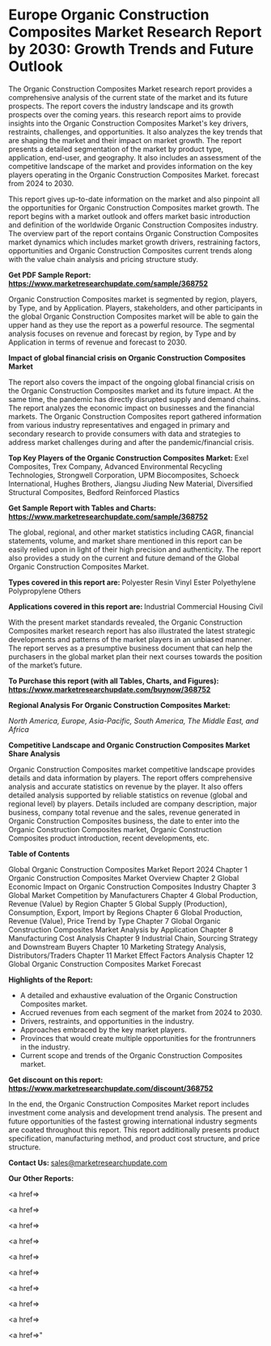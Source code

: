 # Europe Organic Construction Composites Market Research Report by 2030: Growth Trends and Future Outlook

The Organic Construction Composites Market research report provides a comprehensive analysis of the current state of the market and its future prospects. The report covers the industry landscape and its growth prospects over the coming years. this research report aims to provide insights into the Organic Construction Composites Market's key drivers, restraints, challenges, and opportunities. It also analyzes the key trends that are shaping the market and their impact on market growth. The report presents a detailed segmentation of the market by product type, application, end-user, and geography. It also includes an assessment of the competitive landscape of the market and provides information on the key players operating in the Organic Construction Composites Market. forecast from 2024 to 2030.

This report gives up-to-date information on the market and also pinpoint all the opportunities for Organic Construction Composites market growth. The report begins with a market outlook and offers market basic introduction and definition of the worldwide Organic Construction Composites industry. The overview part of the report contains Organic Construction Composites market dynamics which includes market growth drivers, restraining factors, opportunities and Organic Construction Composites current trends along with the value chain analysis and pricing structure study.

<strong><b>Get PDF Sample Report: <a href=https://www.marketresearchupdate.com/sample/368752>https://www.marketresearchupdate.com/sample/368752</a></b></strong>

Organic Construction Composites market is segmented by region, players, by Type, and by Application. Players, stakeholders, and other participants in the global Organic Construction Composites market will be able to gain the upper hand as they use the report as a powerful resource. The segmental analysis focuses on revenue and forecast by region, by Type and by Application in terms of revenue and forecast to 2030.

<strong><b>Impact of global financial crisis on Organic Construction Composites Market</b></strong>

The report also covers the impact of the ongoing global financial crisis on the Organic Construction Composites market and its future impact. At the same time, the pandemic has directly disrupted supply and demand chains. The report analyzes the economic impact on businesses and the financial markets. The Organic Construction Composites report gathered information from various industry representatives and engaged in primary and secondary research to provide consumers with data and strategies to address market challenges during and after the pandemic/financial crisis.

<strong><b>Top Key Players of the Organic Construction Composites Market:
</b></strong>Exel Composites, Trex Company, Advanced Environmental Recycling Technologies, Strongwell Corporation, UPM Biocomposites, Schoeck International, Hughes Brothers, Jiangsu Jiuding New Material, Diversified Structural Composites, Bedford Reinforced Plastics<strong><b>
</b></strong>

<strong><b>Get Sample Report with Tables and Charts: <a href=https://www.marketresearchupdate.com/sample/368752>https://www.marketresearchupdate.com/sample/368752</a></b></strong>

The global, regional, and other market statistics including CAGR, financial statements, volume, and market share mentioned in this report can be easily relied upon in light of their high precision and authenticity. The report also provides a study on the current and future demand of the Global Organic Construction Composites Market.

<strong><b>Types covered in this report are:
</b></strong>Polyester Resin
Vinyl Ester
Polyethylene
Polypropylene
Others<strong><b>
</b></strong>

<strong><b>Applications covered in this report are:
</b></strong>Industrial
Commercial
Housing
Civil<strong><b>
</b></strong>

With the present market standards revealed, the Organic Construction Composites market research report has also illustrated the latest strategic developments and patterns of the market players in an unbiased manner. The report serves as a presumptive business document that can help the purchasers in the global market plan their next courses towards the position of the market’s future.

<strong><b>To Purchase this report (with all Tables, Charts, and Figures): <a href=https://www.marketresearchupdate.com/buynow/368752>https://www.marketresearchupdate.com/buynow/368752</a></b></strong>

<strong><b>Regional Analysis For Organic Construction Composites Market:</b></strong>

<em><i>North America, Europe, Asia-Pacific, South America, The Middle East, and Africa</i></em>

<strong><b>Competitive Landscape and Organic Construction Composites Market Share Analysis</b></strong>

Organic Construction Composites market competitive landscape provides details and data information by players. The report offers comprehensive analysis and accurate statistics on revenue by the player. It also offers detailed analysis supported by reliable statistics on revenue (global and regional level) by players. Details included are company description, major business, company total revenue and the sales, revenue generated in Organic Construction Composites business, the date to enter into the Organic Construction Composites market, Organic Construction Composites product introduction, recent developments, etc.

<strong><b>Table of Contents</b></strong>

Global Organic Construction Composites Market Report 2024
Chapter 1 Organic Construction Composites Market Overview
Chapter 2 Global Economic Impact on Organic Construction Composites Industry
Chapter 3 Global Market Competition by Manufacturers
Chapter 4 Global Production, Revenue (Value) by Region
Chapter 5 Global Supply (Production), Consumption, Export, Import by Regions
Chapter 6 Global Production, Revenue (Value), Price Trend by Type
Chapter 7 Global Organic Construction Composites Market Analysis by Application
Chapter 8 Manufacturing Cost Analysis
Chapter 9 Industrial Chain, Sourcing Strategy and Downstream Buyers
Chapter 10 Marketing Strategy Analysis, Distributors/Traders
Chapter 11 Market Effect Factors Analysis
Chapter 12 Global Organic Construction Composites Market Forecast

<strong><b>Highlights of the Report:</b></strong>

- A detailed and exhaustive evaluation of the Organic Construction Composites market.
- Accrued revenues from each segment of the market from 2024 to 2030.
- Drivers, restraints, and opportunities in the industry.
- Approaches embraced by the key market players.
- Provinces that would create multiple opportunities for the frontrunners in the industry.
- Current scope and trends of the Organic Construction Composites market.

<strong><b>Get discount on this report: <a href=https://www.marketresearchupdate.com/discount/368752>https://www.marketresearchupdate.com/discount/368752</a></b></strong>

In the end, the Organic Construction Composites Market report includes investment come analysis and development trend analysis. The present and future opportunities of the fastest growing international industry segments are coated throughout this report. This report additionally presents product specification, manufacturing method, and product cost structure, and price structure.

<strong><b>Contact Us:
</b></strong>sales@marketresearchupdate.com

<strong>Our Other Reports:</strong>

<a href=></a>

<a href=></a>

<a href=></a>

<a href=></a>

<a href=></a>

<a href=></a>

<a href=></a>

<a href=></a>

<a href=></a>

<a href=></a>"
